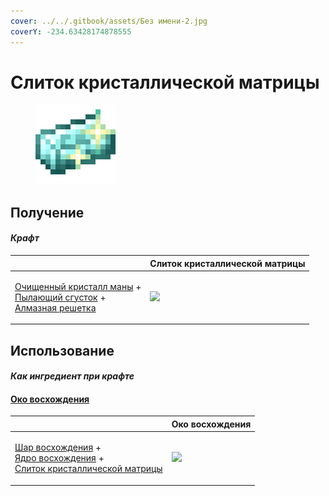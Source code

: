 ```yaml
---
cover: ../../.gitbook/assets/Без имени-2.jpg
coverY: -234.63428174878555
---
```


# Слиток кристаллической матрицы

<figure><img src="../../.gitbook/assets/crystal_matrix_ingot_128.png" alt=""><figcaption></figcaption></figure>

## Получение

#### _Крафт_

|                                                                                                                                                                                  |  Слиток кристаллической матрицы                       |
| -------------------------------------------------------------------------------------------------------------------------------------------------------------------------------- | ----------------------------------------------------- |
| <p><a href="refained_mana_crystal2.md">Очищенный кристалл маны</a> +<br><a href="flame_green.md">Пылающий сгусток</a> +<br><a href="diamond_lattice.md">Алмазная решетка</a></p> | ![](../../.gitbook/assets/crystal\_matrix\_ingot.png) |

## Использование

#### _Как ингредиент при крафте_

#### [Око восхождения](eye_projectile.md)

|                                                                                                                                                                                       |  Око восхождения                               |
| ------------------------------------------------------------------------------------------------------------------------------------------------------------------------------------- | ---------------------------------------------- |
| <p><a href="ascent_projectile.md">Шар восхождения</a> +<br><a href="ascentcore.md">Ядро восхождения</a> +<br><a href="crystal_matrix_ingot.md">Слиток кристаллической матрицы</a></p> | ![](../../.gitbook/assets/eye\_projectile.png) |

